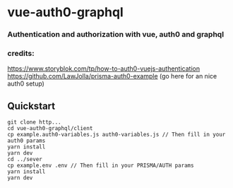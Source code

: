 # vue-auth0-graphql

### Authentication and authorization with vue, auth0 and graphql

### credits:
https://www.storyblok.com/tp/how-to-auth0-vuejs-authentication  
https://github.com/LawJolla/prisma-auth0-example (go here for an nice auth0 setup)


## Quickstart
```
git clone http...
cd vue-auth0-graphql/client
cp example.auth0-variables.js auth0-variables.js // Then fill in your auth0 params
yarn install
yarn dev
cd ../sever
cp example.env .env // Then fill in your PRISMA/AUTH params
yarn install
yarn dev
```
